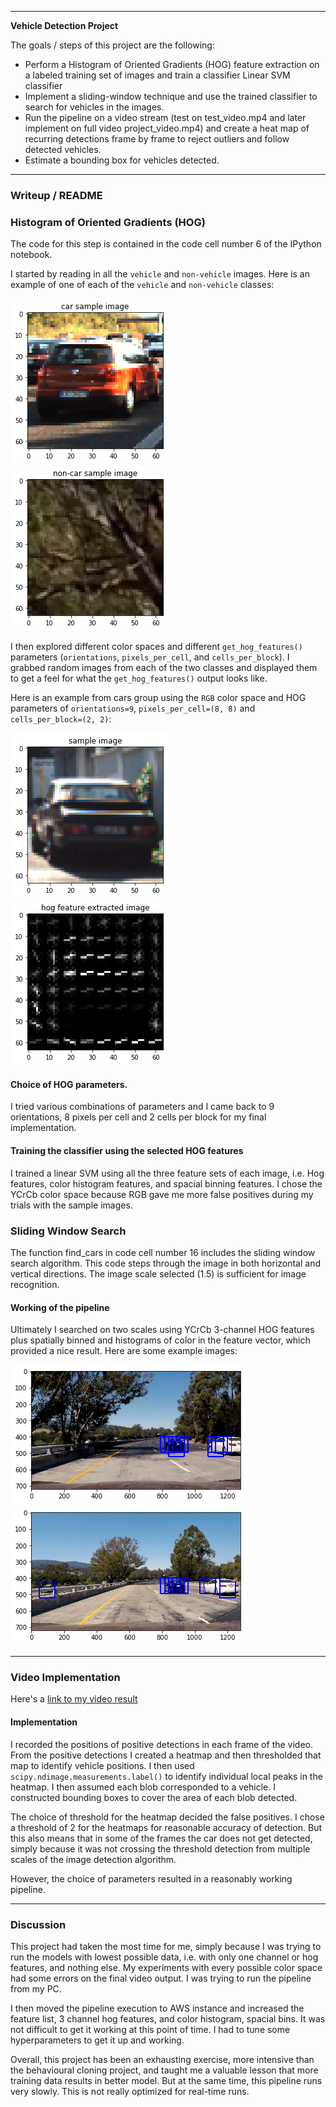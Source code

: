 

---

**Vehicle Detection Project**

The goals / steps of this project are the following:

* Perform a Histogram of Oriented Gradients (HOG) feature extraction on a labeled training set of images and train a classifier Linear SVM classifier
* Implement a sliding-window technique and use the trained classifier to search for vehicles in the images.
* Run the pipeline on a video stream (test on test_video.mp4 and later implement on full video project_video.mp4) and create a heat map of recurring detections frame by frame to reject outliers and follow detected vehicles.
* Estimate a bounding box for vehicles detected.

[//]: # (Image References)
[car]: ./images/car.png
[non-car]: ./images/non-car.png
[car_hog]: ./images/car_hog.png
[hog]: ./images/hog.png
[cars_boxes]: ./images/cars_boxes.png
[cars_boxes1]: ./images/cars_boxes1.png
[video1]: ./project_video.mp4


---
### Writeup / README


### Histogram of Oriented Gradients (HOG)

The code for this step is contained in the code cell number 6 of the IPython notebook.

I started by reading in all the `vehicle` and `non-vehicle` images.  Here is an example of one of each of the `vehicle` and `non-vehicle` classes:

![alt text][car]![alt text][non-car]

I then explored different color spaces and different `get_hog_features()` parameters (`orientations`, `pixels_per_cell`, and `cells_per_block`).  I grabbed random images from each of the two classes and displayed them to get a feel for what the `get_hog_features()` output looks like.

Here is an example from cars group using the `RGB` color space and HOG parameters of `orientations=9`, `pixels_per_cell=(8, 8)` and `cells_per_block=(2, 2)`:

![alt text][car_hog]![alt text][hog]

#### Choice of HOG parameters.

I tried various combinations of parameters and I came back to 9 orientations, 8 pixels per cell and 2 cells per block for my final implementation.

#### Training the classifier using the selected HOG features 

I trained a linear SVM using all the three feature sets of each image, i.e. Hog features, color histogram features, and spacial binning features. I chose the YCrCb color space because RGB gave me more false positives during my trials with the sample images.

### Sliding Window Search

The function find_cars in code cell number 16 includes the sliding window search algorithm. This code steps through the image in both horizontal and vertical directions. The image scale selected (1.5) is sufficient for image recognition. 


#### Working of the pipeline

Ultimately I searched on two scales using YCrCb 3-channel HOG features plus spatially binned and histograms of color in the feature vector, which provided a nice result.  Here are some example images:

![alt text][cars_boxes]![alt text][cars_boxes1]

---

### Video Implementation


Here's a [link to my video result](./project_video_out.mp4)


#### Implementation

I recorded the positions of positive detections in each frame of the video.  From the positive detections I created a heatmap and then thresholded that map to identify vehicle positions.  I then used `scipy.ndimage.measurements.label()` to identify individual local peaks in the heatmap.  I then assumed each blob corresponded to a vehicle.  I constructed bounding boxes to cover the area of each blob detected.  

The choice of threshold for the heatmap decided the false positives. I chose a threshold of 2 for the heatmaps for reasonable accuracy of detection. But this also means that in some of the frames the car does not get detected, simply because it was not crossing the threshold detection from multiple scales of the image detection algorithm.

However, the choice of parameters resulted in a reasonably working pipeline.


---

### Discussion

This project had taken the most time for me, simply because I was trying to run the models with lowest possible data, i.e. with only one channel or hog features, and nothing else. My experiments with every possible color space had some errors on the final video output. I was trying to run the pipeline from my PC. 

I then moved the pipeline execution to AWS instance and increased the feature list, 3 channel hog features, and color histogram, spacial bins. It was not difficult to get it working at this point of time. I had to tune some hyperparameters to get it up and working.

Overall, this project has been an exhausting exercise, more intensive than the behavioural cloning project, and taught me a valuable lesson that more training data results in better model. But at the same time, this pipeline runs very slowly. This is not really optimized for real-time runs.
